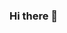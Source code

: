 ### Hi there 👋

<!--
**sora0714/sora0714** is a ✨ _special_ ✨ repository because its `README.md` (this file) appears on your GitHub profile.

Here are some ideas to get you started:

- 🔭 I’m currently working on ...
- 🌱 I’m currently learning ...
- 👯 I’m looking to collaborate on ...
- 🤔 I’m looking for help with ...
- 💬 Ask me about ...k
- 📫 How to reach me: ...
- 😄 Pronouns: ...
- ⚡ Fun fact: ...
-->
